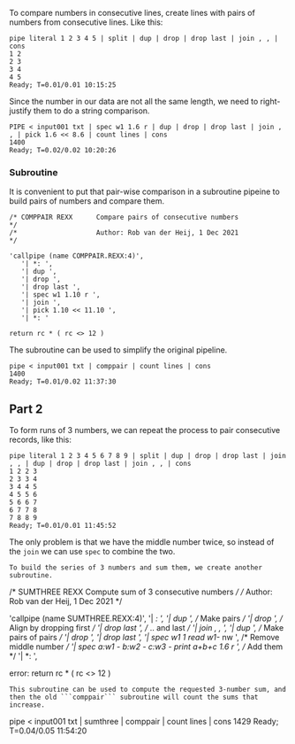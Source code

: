 To compare numbers in consecutive lines, create lines with pairs of numbers from consecutive lines. Like this:
```
pipe literal 1 2 3 4 5 | split | dup | drop | drop last | join , , | cons
1 2
2 3
3 4
4 5
Ready; T=0.01/0.01 10:15:25
```
Since the number in our data are not all the same length, we need to right-justify them to do a string comparison.
```
PIPE < input001 txt | spec w1 1.6 r | dup | drop | drop last | join , , | pick 1.6 << 8.6 | count lines | cons
1400
Ready; T=0.02/0.02 10:20:26
```
### Subroutine
It is convenient to put that pair-wise comparison in a subroutine pipeine to build pairs of numbers and compare them.
```
/* COMPPAIR REXX      Compare pairs of consecutive numbers           */
/*                    Author: Rob van der Heij, 1 Dec 2021           */

'callpipe (name COMPPAIR.REXX:4)',
   '| *: ',
   '| dup ',
   '| drop ',
   '| drop last ',
   '| spec w1 1.10 r ',
   '| join ',
   '| pick 1.10 << 11.10 ',
   '| *: '

return rc * ( rc <> 12 )
```
The subroutine can be used to simplify the original pipeline.
```
pipe < input001 txt | comppair | count lines | cons
1400
Ready; T=0.01/0.02 11:37:30
```
## Part 2
To form runs of 3 numbers, we can repeat the process to pair consecutive records, like this:
```
pipe literal 1 2 3 4 5 6 7 8 9 | split | dup | drop | drop last | join , , | dup | drop | drop last | join , , | cons
1 2 2 3
2 3 3 4
3 4 4 5
4 5 5 6
5 6 6 7
6 7 7 8
7 8 8 9
Ready; T=0.01/0.01 11:45:52
```
The only problem is that we have the middle number twice, so instead of the ```join``` we can use ```spec``` to combine the two.
```
To build the series of 3 numbers and sum them, we create another subroutine.
```
/* SUMTHREE REXX      Compute sum of 3 consecutive numbers           */
/*                    Author: Rob van der Heij, 1 Dec 2021           */

'callpipe (name SUMTHREE.REXX:4)',
   '| *: ',
   '| dup ',                          /* Make pairs                  */
   '| drop ',                         /* Align by dropping first     */
   '| drop last ',                    /* .. and last                 */
   '| join , , ',
   '| dup ',                          /* Make pairs of pairs         */
   '| drop ',
   '| drop last ',
   '| spec w1 1 read w1-* nw ',       /* Remove middle number        */
   '| spec a:w1 - b:w2 - c:w3 - print a+b+c 1.6 r ',     /* Add them */
   '| *: ',

error: return rc * ( rc <> 12 )
```
This subroutine can be used to compute the requested 3-number sum, and then the old ```comppair``` subroutine will count the sums that increase.
```
pipe < input001 txt | sumthree | comppair | count lines | cons
1429
Ready; T=0.04/0.05 11:54:20
```
